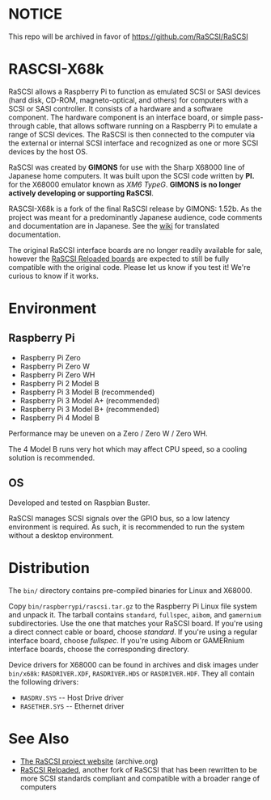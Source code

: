 # NOTICE
This repo will be archived in favor of https://github.com/RaSCSI/RaSCSI

# RASCSI-X68k
RaSCSI allows a Raspberry Pi to function as emulated SCSI or SASI devices (hard disk, CD-ROM, magneto-optical, and others) for computers with a SCSI or SASI controller. It consists of a hardware and a software component. The hardware component is an interface board, or simple pass-through cable, that allows software running on a Raspberry Pi to emulate a range of SCSI devices. The RaSCSI is then connected to the computer via the external or internal SCSI interface and recognized as one or more SCSI devices by the host OS.

RaSCSI was created by **GIMONS** for use with the Sharp X68000 line of Japanese home computers. It was built upon the SCSI code written by **PI.** for the X68000 emulator known as *XM6 TypeG*. **GIMONS is no longer actively developing or supporting RaSCSI**.

RASCSI-X68k is a fork of the final RaSCSI release by GIMONS: 1.52b. As the project was meant for a predominantly Japanese audience, code comments and documentation are in Japanese. See the [wiki](https://github.com/rdmark/RASCSI-X68k/wiki) for translated documentation.

The original RaSCSI interface boards are no longer readily available for sale, however the [RaSCSI Reloaded boards](https://github.com/akuker/RASCSI/wiki#where-can-i-get-one) are expected to still be fully compatible with the original code. Please let us know if you test it! We're curious to know if it works.

# Environment

## Raspberry Pi
- Raspberry Pi Zero
- Raspberry Pi Zero W
- Raspberry Pi Zero WH
- Raspberry Pi 2 Model B
- Raspberry Pi 3 Model B (recommended)
- Raspberry Pi 3 Model A+ (recommended)
- Raspberry Pi 3 Model B+ (recommended)
- Raspberry Pi 4 Model B

Performance may be uneven on a Zero / Zero W / Zero WH.

The 4 Model B runs very hot which may affect CPU speed, so a cooling solution is recommended.

## OS
Developed and tested on Raspbian Buster. 

RaSCSI manages SCSI signals over the GPIO bus, so a low latency environment is required. As such, it is recommended to run the system without a desktop environment.

# Distribution
The `bin/` directory contains pre-compiled binaries for Linux and X68000.

Copy `bin/raspberrypi/rascsi.tar.gz` to the Raspberry Pi Linux file system and unpack it. The tarball contains `standard`, `fullspec`, `aibom`, and `gamernium` subdirectories. Use the one that matches your RaSCSI board. If you're using a direct connect cable or board, choose *standard*. If you're using a regular interface board, choose *fullspec*. If you're using Aibom or GAMERnium interface boards, choose the corresponding directory.

Device drivers for X68000 can be found in archives and disk images under `bin/x68k`: `RASDRIVER.XDF`, `RASDRIVER.HDS` or `RASDRIVER.HDF`. They all contain the following drivers:

- `RASDRV.SYS` -- Host Drive driver
- `RASETHER.SYS` -- Ethernet driver

# See Also
- [The RaSCSI project website](https://web.archive.org/web/20220520151335/http://retropc.net/gimons/rascsi/) (archive.org)
- [RaSCSI Reloaded](https://github.com/akuker/RASCSI), another fork of RaSCSI that has been rewritten to be more SCSI standards compliant and compatible with a broader range of computers
